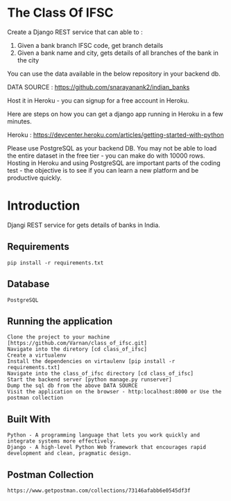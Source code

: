 # The Class Of IFSC

Create a Django REST service that can able to :
1. Given a bank branch IFSC code, get branch details
2. Given a bank name and city, gets details of all branches of the bank in the city

You can use the data available in the below repository in your backend db. 

DATA SOURCE : https://github.com/snarayanank2/indian_banks

Host it in Heroku - you can signup for a free account in Heroku. 


Here are steps on how you can get a django app running in Heroku in a few minutes. 

Heroku : https://devcenter.heroku.com/articles/getting-started-with-python


Please use PostgreSQL as your backend DB. You may not be able to load the entire dataset in the free tier - you can make do with 10000 rows. Hosting in Heroku and using PostgreSQL are important parts of the coding test - the objective is to see if you can learn a new platform and be productive quickly.


# Introduction

Djangi REST service for gets details of banks in India. 


## Requirements
    pip install -r requirements.txt

## Database
    PostgreSQL

## Running the application
    Clone the project to your machine [https://github.com/Varnan/class_of_ifsc.git]
    Navigate into the diretory [cd class_of_ifsc]
    Create a virtualenv
    Install the dependencies on virtaulenv [pip install -r requirements.txt]
    Navigate into the class_of_ifsc directory [cd class_of_ifsc]
    Start the backend server [python manage.py runserver]
    Dump the sql db from the above DATA SOURCE
    Visit the application on the browser - http:localhost:8000 or Use the postman collection

## Built With
    Python - A programming language that lets you work quickly and integrate systems more effectively.
    Django - A high-level Python Web framework that encourages rapid development and clean, pragmatic design.

## Postman Collection
    https://www.getpostman.com/collections/73146afabb6e0545df3f